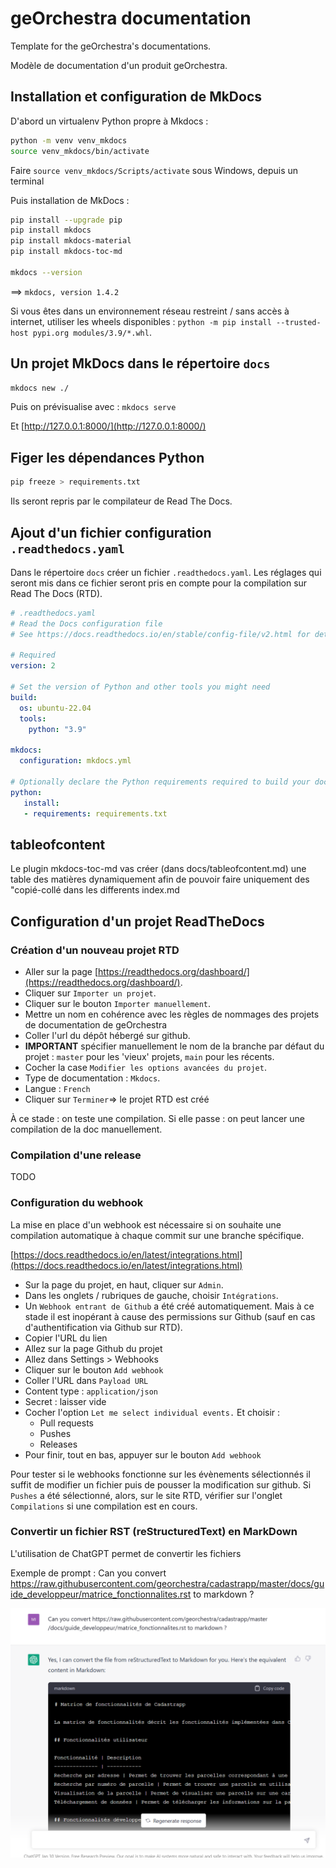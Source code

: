 # geOrchestra documentation

Template for the geOrchestra's documentations.

Modèle de documentation d'un produit geOrchestra.



## Installation et configuration de MkDocs

D'abord un virtualenv Python propre à Mkdocs :

```bash
python -m venv venv_mkdocs
source venv_mkdocs/bin/activate
```

Faire `source venv_mkdocs/Scripts/activate` sous Windows, depuis un terminal


Puis installation de MkDocs :

```bash
pip install --upgrade pip
pip install mkdocs
pip install mkdocs-material
pip install mkdocs-toc-md 

mkdocs --version
```

==> `mkdocs, version 1.4.2`


Si vous êtes dans un environnement réseau restreint / sans accès à internet, utiliser les wheels disponibles : `python -m pip install --trusted-host pypi.org modules/3.9/*.whl`.


## Un projet MkDocs dans le répertoire `docs`

```bash
mkdocs new ./
```

Puis on prévisualise avec : `mkdocs serve`

Et [http://127.0.0.1:8000/](http://127.0.0.1:8000/)

## Figer les dépendances Python

```bash
pip freeze > requirements.txt
```

Ils seront repris par le compilateur de Read The Docs.


## Ajout d'un fichier configuration `.readthedocs.yaml`

Dans le répertoire `docs` créer un fichier `.readthedocs.yaml`. Les réglages qui seront mis dans ce fichier seront pris en compte pour la compilation sur Read The Docs (RTD).

```yaml
# .readthedocs.yaml
# Read the Docs configuration file
# See https://docs.readthedocs.io/en/stable/config-file/v2.html for details

# Required
version: 2

# Set the version of Python and other tools you might need
build:
  os: ubuntu-22.04
  tools:
    python: "3.9"

mkdocs:
  configuration: mkdocs.yml

# Optionally declare the Python requirements required to build your docs
python:
   install:
   - requirements: requirements.txt
```

## tableofcontent

Le plugin mkdocs-toc-md vas créer (dans docs/tableofcontent.md) une table des matières dynamiquement afin de pouvoir faire uniquement des "copié-collé dans les differents index.md


## Configuration d'un projet ReadTheDocs

### Création d'un nouveau projet RTD

* Aller sur la page [https://readthedocs.org/dashboard/](https://readthedocs.org/dashboard/).
* Cliquer sur `Importer un projet`.
* Cliquer sur le bouton `Importer manuellement`.
* Mettre un nom en cohérence avec les règles de nommages des projets de documentation de geOrchestra
* Coller l'url du dépôt hébergé sur github.
* **IMPORTANT** spécifier manuellement le nom de la branche par défaut du projet : `master` pour les 'vieux' projets, `main` pour les récents.
* Cocher la case `Modifier les options avancées du projet`.
* Type de documentation : `Mkdocs`.
* Langue : `French`
* Cliquer sur `Terminer`=> le projet RTD est créé

À ce stade : on teste une compilation.
Si elle passe : on peut lancer une compilation de la doc manuellement.


### Compilation d'une release

TODO


### Configuration du webhook

La mise en place d'un webhook est nécessaire si on souhaite une compilation automatique à chaque commit sur une branche spécifique.


[https://docs.readthedocs.io/en/latest/integrations.html](https://docs.readthedocs.io/en/latest/integrations.html)

* Sur la page du projet, en haut, cliquer sur `Admin`.
* Dans les onglets / rubriques de gauche, choisir `Intégrations`.
* Un `Webhook entrant de Github` a été créé automatiquement. Mais à ce stade il est inopérant à cause des permissions sur Github (sauf en cas d'authentification via Github sur RTD).
* Copier l'URL du lien
* Allez sur la page Github du projet
* Allez dans Settings > Webhooks
* Cliquer sur le bouton `Add webhook`
* Coller l'URL dans `Payload URL`
* Content type : `application/json`
* Secret : laisser vide
* Cocher l'option `Let me select individual events.` Et choisir :
  * Pull requests
  * Pushes
  * Releases
* Pour finir, tout en bas, appuyer sur le bouton `Add webhook`

Pour tester si le webhooks fonctionne sur les évènements sélectionnés il suffit de modifier un fichier puis de pousser la modification sur github. Si `Pushes` a été sélectionné, alors, sur le site RTD, vérifier sur l'onglet `Compilations` si une compilation est en cours.


### Convertir un fichier RST (reStructuredText) en MarkDown

L'utilisation de ChatGPT permet de convertir les fichiers

Exemple de prompt :
Can you convert https://raw.githubusercontent.com/georchestra/cadastrapp/master/docs/guide_developpeur/matrice_fonctionnalites.rst to markdown ?

![image info](./images/prompt_chatgpt.PNG)

